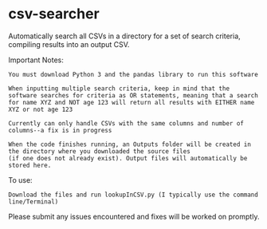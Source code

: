 # csv-searcher
Automatically search all CSVs in a directory for a set of search criteria, compiling results into an output CSV.

Important Notes:

    You must download Python 3 and the pandas library to run this software
  
    When inputting multiple search criteria, keep in mind that the software searches for criteria as OR statements, meaning that a search for name XYZ and NOT age 123 will return all results with EITHER name XYZ or not age 123
  
    Currently can only handle CSVs with the same columns and number of columns--a fix is in progress
    
    When the code finishes running, an Outputs folder will be created in the directory where you downloaded the source files
    (if one does not already exist). Output files will automatically be stored here.
 
To use:

    Download the files and run lookupInCSV.py (I typically use the command line/Terminal)

Please submit any issues encountered and fixes will be worked on promptly.
